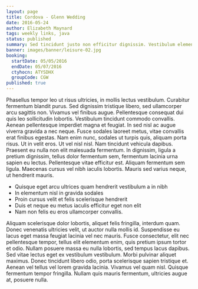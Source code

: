 ```yaml
---
layout: page
title: Cordova - Glenn Wedding
date: 2016-05-24
author: Elizabeth Maynard
tags: weekly links, java
status: published
summary: Sed tincidunt justo non efficitur dignissim. Vestibulum elementum.
banner: images/banner/leisure-02.jpg
booking:
  startDate: 05/05/2016
  endDate: 05/07/2016
  ctyhocn: ATYSDHX
  groupCode: CGW
published: true
---
```

Phasellus tempor leo ut risus ultricies, in mollis lectus vestibulum. Curabitur fermentum blandit purus. Sed dignissim tristique libero, sed ullamcorper arcu sagittis non. Vivamus vel finibus augue. Pellentesque consequat dui quis leo sollicitudin lobortis. Vestibulum tincidunt commodo convallis. Aenean pellentesque imperdiet magna et feugiat.
In sed nisl ac augue viverra gravida a nec neque. Fusce sodales laoreet metus, vitae convallis erat finibus egestas. Nam enim nunc, sodales ut turpis quis, aliquam porta risus. Ut in velit eros. Ut vel nisl nisl. Nam tincidunt vehicula dapibus. Praesent eu nulla non elit malesuada fermentum. In dignissim, ligula a pretium dignissim, tellus dolor fermentum sem, fermentum lacinia urna sapien eu lectus. Pellentesque vitae efficitur est. Aliquam fermentum sem ligula. Maecenas cursus vel nibh iaculis lobortis. Mauris sed varius neque, ut hendrerit mauris.

* Quisque eget arcu ultrices quam hendrerit vestibulum a in nibh
* In elementum nisl in gravida sodales
* Proin cursus velit et felis scelerisque hendrerit
* Duis et neque eu metus iaculis efficitur eget non elit
* Nam non felis eu eros ullamcorper convallis.

Aliquam scelerisque dolor lobortis, aliquet felis fringilla, interdum quam. Donec venenatis ultricies velit, ut auctor nulla mollis id. Suspendisse eu lacus eget massa feugiat lacinia vel nec mauris. Fusce consectetur, elit nec pellentesque tempor, tellus elit elementum enim, quis pretium ipsum tortor et odio. Nullam posuere massa eu nulla lobortis, sed tempus lacus dapibus. Sed vitae lectus eget ex vestibulum vestibulum. Morbi pulvinar aliquet maximus. Donec tincidunt libero odio, porta scelerisque sapien tristique et. Aenean vel tellus vel lorem gravida lacinia. Vivamus vel quam nisl. Quisque fermentum tempor fringilla. Nullam quis mauris fermentum, ultricies augue at, posuere nulla.
